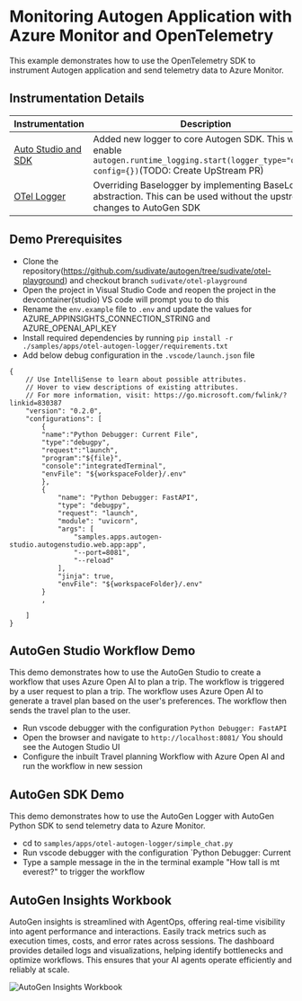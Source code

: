 # Monitoring Autogen Application with Azure Monitor and OpenTelemetry

This example demonstrates how to use the OpenTelemetry SDK to instrument Autogen application and send telemetry data to Azure Monitor.


## Instrumentation Details

| Instrumentation | Description |
|-----------------|-------------|
| [Auto Studio and SDK ](./../../../autogen/logger/otel_logger.py) | Added new logger to core Autogen SDK. This will enable `autogen.runtime_logging.start(logger_type="otel", config={})`(TODO: Create UpStream PR)   |
| [OTel Logger](./otel_logger.py) | Overriding Baselogger by implementing BaseLogger abstraction. This can be used without the upstream changes to AutoGen SDK |

## Demo Prerequisites
- Clone the repository(https://github.com/sudivate/autogen/tree/sudivate/otel-playground) and checkout branch `sudivate/otel-playground`
- Open the project in Visual Studio Code and reopen the project in the devcontainer(studio) VS code will prompt you to do this
- Rename the `env.example` file to `.env` and update the values for AZURE_APPINSIGHTS_CONNECTION_STRING and AZURE_OPENAI_API_KEY
- Install required dependencies by running `pip install -r ./samples/apps/otel-autogen-logger/requirements.txt`
- Add  below debug configuration in the `.vscode/launch.json` file
```
{
    // Use IntelliSense to learn about possible attributes.
    // Hover to view descriptions of existing attributes.
    // For more information, visit: https://go.microsoft.com/fwlink/?linkid=830387
    "version": "0.2.0",
    "configurations": [
        {
        "name":"Python Debugger: Current File",
        "type":"debugpy",
        "request":"launch",
        "program":"${file}",
        "console":"integratedTerminal",
        "envFile": "${workspaceFolder}/.env"
        },
        {
            "name": "Python Debugger: FastAPI",
            "type": "debugpy",
            "request": "launch",
            "module": "uvicorn",
            "args": [
                "samples.apps.autogen-studio.autogenstudio.web.app:app",
                "--port=8081",
                "--reload"
            ],
            "jinja": true,
            "envFile": "${workspaceFolder}/.env"
        }
        ,

    ]
}
```


## AutoGen Studio Workflow Demo

This demo demonstrates how to use the AutoGen Studio to create a workflow that uses Azure Open AI to plan a trip. The workflow is triggered by a user request to plan a trip. The workflow uses Azure Open AI to generate a travel plan based on the user's preferences. The workflow then sends the travel plan to the user.

- Run vscode debugger with the configuration `Python Debugger: FastAPI`
- Open the browser and navigate to `http://localhost:8081/` You should see the Autogen Studio UI
- Configure the inbuilt Travel planning Workflow with Azure Open AI and run the workflow in new session

## AutoGen SDK Demo

This demo demonstrates how to use the AutoGen Logger with AutoGen Python SDK to send telemetry data to Azure Monitor.

- cd to `samples/apps/otel-autogen-logger/simple_chat.py`
- Run vscode debugger with the configuration `Python Debugger: Current
- Type a sample message in the in the terminal example "How tall is mt everest?" to trigger the workflow

## AutoGen Insights Workbook

AutoGen insights is streamlined with AgentOps, offering real-time visibility into agent performance and interactions. Easily track metrics such as execution times, costs, and error rates across sessions. The dashboard provides detailed logs and visualizations, helping identify bottlenecks and optimize workflows. This ensures that your AI agents operate efficiently and reliably at scale.

![AutoGen Insights Workbook](./images/autogen_insights.gif)